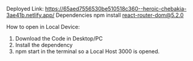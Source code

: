 Deployed Link: https://65aed7556530be510518c360--heroic-chebakia-3ae41b.netlify.app/
Dependencies
npm install react-router-dom@5.2.0

How to open in Local Device:

1. Download the Code in Desktop/PC
2. Install the dependency
3. npm start in the terminal so a Local Host 3000 is opened.

